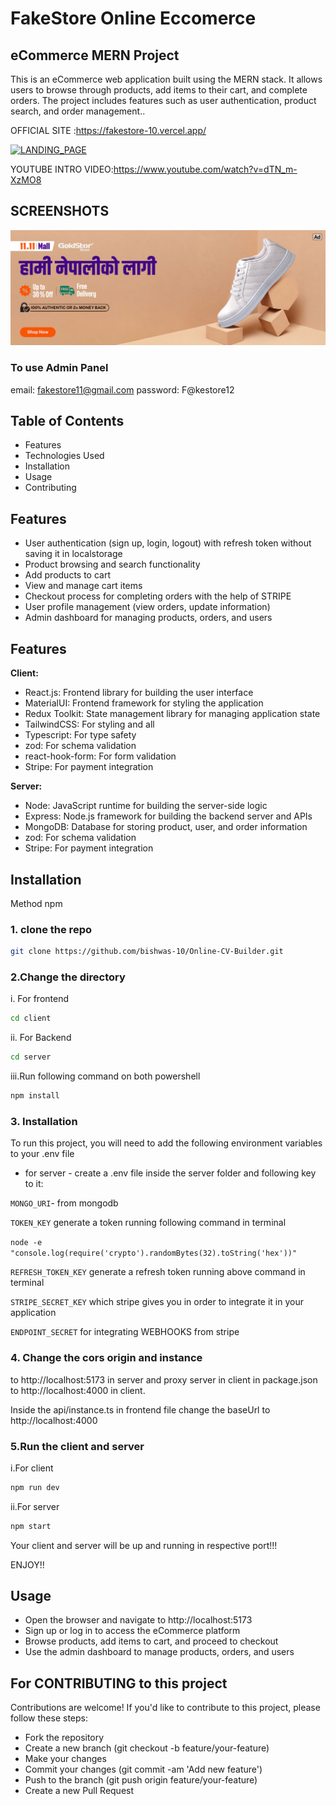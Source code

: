 # FakeStore Online Eccomerce

## eCommerce MERN Project

This is an eCommerce web application built using the MERN stack. It allows users to browse through products, add items to their cart, and complete orders. The project includes features such as user authentication, product search, and order management..

OFFICIAL SITE :<a href="https://fakestore-10.vercel.app/" target="_blank">https://fakestore-10.vercel.app/</a>

[![LANDING_PAGE](https://img.youtube.com/vi/dTN_m-XzMO8/0.jpg)](https://www.youtube.com/watch?v=dTN_m-XzMO8)


YOUTUBE INTRO VIDEO:<a href="https://www.youtube.com/watch?v=dTN_m-XzMO8" target="_blank">https://www.youtube.com/watch?v=dTN_m-XzMO8</a>

## SCREENSHOTS

![Landing Page Screenshot](/client/image/1.jpg)


### To use Admin Panel
email: fakestore11@gmail.com
password: F@kestore12

## Table of Contents

- Features
- Technologies Used
- Installation
- Usage
- Contributing

## Features

- User authentication (sign up, login, logout) with refresh token without saving it    in localstorage
- Product browsing and search functionality
- Add products to cart
- View and manage cart items
- Checkout process for completing orders with the help of STRIPE
- User profile management (view orders, update information)
- Admin dashboard for managing products, orders, and users


## Features

**Client:**

- React.js: Frontend library for building the user interface
- MaterialUI: Frontend framework for styling the application
- Redux Toolkit: State management library for managing application state
- TailwindCSS: For styling and all
- Typescript: For type safety
- zod: For schema validation
- react-hook-form: For form validation
- Stripe: For payment integration

**Server:**

- Node: JavaScript runtime for building the server-side logic
- Express: Node.js framework for building the backend server and APIs
- MongoDB: Database for storing product, user, and order information
- zod: For schema validation
- Stripe: For payment integration


## Installation

Method npm

### 1. clone the repo

```bash
git clone https://github.com/bishwas-10/Online-CV-Builder.git
```

### 2.Change the directory

i. For frontend

```bash
cd client
```

ii. For Backend

```bash
cd server
```

iii.Run following command on both powershell

```bash
npm install
```


### 3. Installation

To run this project, you will need to add the following environment variables to your .env file

- for server - create a .env file inside the server folder and following key to it:

`MONGO_URI`- from mongodb

`TOKEN_KEY` generate a token running following command in terminal

`node -e "console.log(require('crypto').randomBytes(32).toString('hex'))" `

`REFRESH_TOKEN_KEY` generate a refresh token running above command in terminal

`STRIPE_SECRET_KEY` which stripe gives you in order to integrate it in your application

`ENDPOINT_SECRET` for integrating WEBHOOKS from stripe


### 4. Change the cors origin and instance 

 to http://localhost:5173 in server and proxy server in client in package.json to http://localhost:4000 in client.

 Inside the api/instance.ts in frontend file change the baseUrl to http://localhost:4000

### 5.Run the client and server

i.For client

```bash
npm run dev
```

ii.For server

```bash
npm start
```

Your client and server will be up and running in respective port!!!

ENJOY!!

## Usage
 
- Open the browser and navigate to http://localhost:5173
- Sign up or log in to access the eCommerce platform
- Browse products, add items to cart, and proceed to checkout
- Use the admin dashboard to manage products, orders, and users

## For CONTRIBUTING to this project

Contributions are welcome! If you'd like to contribute to this project, please follow these steps:

- Fork the repository
- Create a new branch (git checkout -b feature/your-feature)
- Make your changes
- Commit your changes (git commit -am 'Add new feature')
- Push to the branch (git push origin feature/your-feature)
- Create a new Pull Request

